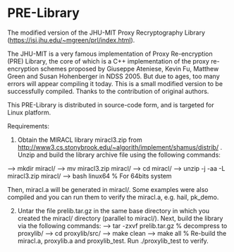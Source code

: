 # PRE-Library
The modified version of the JHU-MIT Proxy Recryptography Library (https://isi.jhu.edu/~mgreen/prl/index.html).

The JHU-MIT is a very famous implementation of Proxy Re-encryption (PRE) Library, the core of which is a C++ implementation of the proxy re-encryption schemes proposed by Giuseppe Ateniese, Kevin Fu, Matthew Green and Susan Hohenberger in NDSS 2005. But due to ages, too many errors will appear compiling it today. This is a small modified version to be successfully compiled. Thanks to the contribution of original authors.

This PRE-Library is distributed in source-code form, and is targeted for Linux
platform.

Requirements:
1. Obtain the MIRACL library miracl3.zip from http://www3.cs.stonybrook.edu/~algorith/implement/shamus/distrib/
. Unzip and build the library archive file using
the following commands:

 --> mkdir miracl/
 --> mv miracl3.zip miracl/
 --> cd miracl/
 --> unzip -j -aa -L miracl3.zip miracl/
 --> bash linux64 % For 64bits system
 
 Then, miracl.a will be generated in miracl/. Some examples were also compiled and you can run them to verify the miracl.a, e.g. hail, pk_demo.
 
 2. Untar the file prelib.tar.gz in the same base directory in which
you created the miracl/ directory (parallel to miracl/). Next, build the library
via the following commands:
--> tar -zxvf prelib.tar.gz  % decompress to proxylib/
--> cd proxylib/src/
--> make clean
--> make all  % Re-build the miracl.a, proxylib.a and proxylib_test. Run ./proxylib_test to verify.
